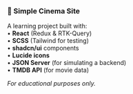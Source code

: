 ### 📌 Simple Cinema Site

A learning project built with:  
• **React** (Redux & RTK-Query)  
• **SCSS** (Tailwind for testing)  
• **shadcn/ui** components  
• **Lucide icons**  
• **JSON Server** (for simulating a backend)  
• **TMDB API** (for movie data)  

_For educational purposes only._

